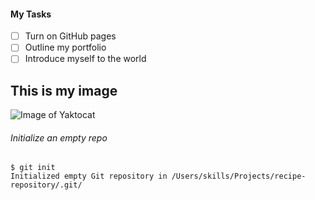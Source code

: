
#### My Tasks

- [ ] Turn on GitHub pages
- [ ] Outline my portfolio
- [ ] Introduce myself to the world
      
## This is my image

![Image of Yaktocat](https://octodex.github.com/images/yaktocat.png)

###### Initialize an empty repo
```
$ git init
Initialized empty Git repository in /Users/skills/Projects/recipe-repository/.git/
```
